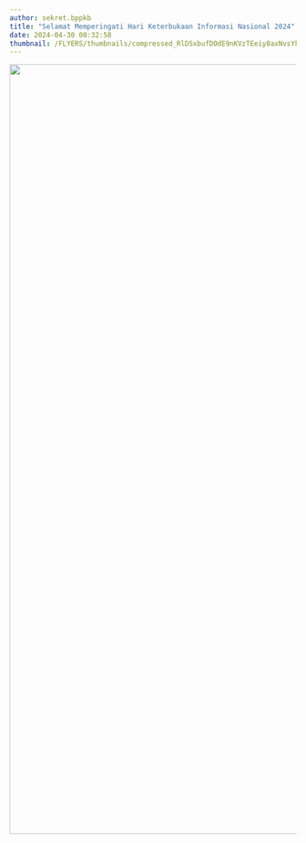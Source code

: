 ```yaml
---
author: sekret.bppkb
title: "Selamat Memperingati Hari Keterbukaan Informasi Nasional 2024"
date: 2024-04-30 00:32:58
thumbnail: /FLYERS/thumbnails/compressed_RlDSxbufDOdE9nKVzTEeiy8axNvsYkN15t3wLEcB.png
---
```

<p><img src="/images/96TmSrFd9aQCdhxRKasy.png" alt="" width="1081" height="1350" /></p>